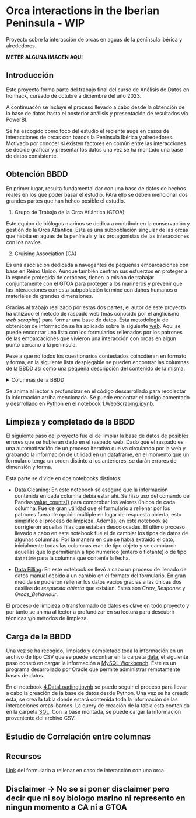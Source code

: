 # Orca interactions in the Iberian Peninsula - WIP

Proyecto sobre la interacción de orcas en aguas de la península ibérica y alrededores.

**METER ALGUNA IMAGEN AQUÍ**

##  Introducción

Este proyecto forma parte del trabajo final del curso de Análisis de Datos en Ironhack, cursado de octubre a diciembre del año 2023.

A continuacón se incluye el proceso llevado a cabo desde la obtención de la base de datos hasta el posterior análisis y presentación de resultados vía PowerBI.

Se ha escogido como foco del estudio el reciente auge en casos de interacciones de orcas con barcos la Península Ibérica y alrededores. Motivado por conocer si existen factores en común entre las interacciones se decide graficar y presentar los datos una vez se ha montado una base de datos consistente.

## Obtención BBDD
En primer lugar, resulta fundamental dar con una base de datos de hechos reales en los que poder basar el estudio. PAra ello se deben mencionar dos grandes partes que han hehco posible el estudio.

1) Grupo de Trabajo de la Orca Atlántica (GTOA)

Este equipo de biólogos marinos se dedica a contribuir en la conservación y gestión de la Orca Atlántica. Esta es una subpoblación singular de las orcas que habita en aguas  de la península y las protagonistas de las interacciones con los navíos.

2) Cruising Association (CA) 

Es una asociación dedicada a navegantes de pequeñas embarcaciones con base en Reino Unido. Aunque también centran sus esfuerzos en proteger a la especie protegida de cetáceos, tienen la misión de trabajar conjuntamente con el GTOA para proteger a los marineros y prevenir que las interacciones con esta subpoblación termine con daños humanos o materiales de grandes dimensiones.

Gracias al trabajo realizado por estas dos partes, el autor de este proyecto ha utilizado el método de raspado web (más conocido por el anglicismo *web scraping*) para formar una base de datos. Esta metodología de obtenicón de información se ha aplicado sobre la siguiente [web](https://www.theca.org.uk/orcas/reports). Aquí se puede encontrar una lista con los formularios rellenados por los patrones de las embarcaciones que vivieron una interacción con orcas en algun punto cercano a la península. 

Pese a que no todos los cuestionarios contestados coincdieran en formato y forma, en la siguiente lista desplegable se pueden encontrar las columnas de la BBDD así como una pequeña descripción del contenido de la misma:

<details>
<summary>Columnas de la BBDD:</summary>
<br>

* **date**: Fecha y hora aproximada de la interacción
* **lat_and_long**: Latitud y longitud donde se dio la interacción
* **GTOA_Protocol**: Se siguió el *protocolo* de GT Orca Atlántica: Arriar las velas, detener la embarcación, apagar el motor y mantener un perfil bajo así como *duración* de la interacción
* **Boat_Type**: Tipo de barco - Velero | Motor | Barco de pesca
* **Boat_Length**: Eslora del barco (m) - menos de 10m | 10-12.5 | 12.5-15m | Más de 15m
* **Towing_Inflatable**: Se encontraba el barco remolcando una lancha neumática?
* **Trailing_Fishing_Lure**: Se encontraba el barco arrastrando un señuelo de pesca?
* **Physical_Contact_With_Boat**: Hubo contacto físico de las orcas con la embarcación?
* **Number_of_Adult_Orcas**: Número de orcas adultas?
* **Number_of_Juvenile_Orcas**: Número de orcas juveniles?
* **Number_of_Uncertain_Age_Orcas**: Número de orcas de edad incierta?
* **Rudder**: Tipo de timón - Spade/pala | Semi skeg/Semicompensado | Full skeg/Completo | Twin rudder/Doble timón | Keel hung/Quilla corrida
* **Motoring_or_Sailing**: Motor o vela - Vela | Motor | Motor/Vela | Hove-to
* **Speed_Knots**: Velocidad (kts)
* **Sea_State**: Estado del mar - Calma | Moderado | Gruesa
* **Wind_Speed_Beaufort**: Velocidad del viento (Escala de Beaufort) - 0.2 | 3-4 | 5-6 | 7+
* **Daylight_or_Darkness**: Noche/Día - Amanecer | Día | Atardecer | Noche
* **Cloud_Cover**: Cobertura de nubes - 0-25% | 25-50% | 50-75% | 75-100%
* **Distance_Off_Land_NM**: Distancia a tierra (nm) - 0-2 | 2-5 | 5-10 | Más de 10
* **Depth_Meters**: Profundidad (m) - hasta 20m | 20-40m | 40-200m | 200m+
* **Depth_Gauge**: Medidor de profundidad - On | Off
* **Autopilot**: Piloto automático - On | Off
* **Hull_Topsides_Color**: Color del casco - Blanco | Oscuro
* **Antifoul_Color**: Color del antifoul - Negro | Azul | Rojo | Blanco | Verde | Coppercoat | Otro
* **Boat_Damaged**: Fue dañado el barco o necesita reparación alguna? Sí, menor | Sí, moderado | Sí, grandes reparaciones | No
* **Tow_Required**: ¿Fue remolcado? - Yes | No
* **Crew_Response**: Descripción abierta de la interacción así como acciones que se tomaron y su estas  disuadieron o no la interacción con las orcas.
* **Orcas_Behaviour**: Descripción del comportamiento de la/s orca/s
</details>


Se anima al lector a profundizar en el código dessarrollado para recolectar la información arriba mencionada. Se puede encontrar el código comentado y desrrollado en Python en el notebook [1.WebScraping.ipynb](https://github.com/Jacobomb/Orca-interactions-in-the-Iberian-Peninsula/blob/main/notebooks/1.WebScraping.ipynb). 

## Limpieza y completado de la BBDD

El siguiente paso del proyecto fue el de limpiar la base de datos de posibles errores que se hubieran dado en el raspado web. Dado que el raspado es una automatización de un proceso iterativo que va circulando por la web y grabando la información de utilidad en un dataframe, en el momento que un formulario tenga un orden distinto a los anteriores, se darán errores de dimensión y forma.

Esta parte se divide en dos notebooks distintos:

* [Data Cleaning](https://github.com/Jacobomb/Orca-interactions-in-the-Iberian-Peninsula/blob/main/notebooks/2.DataCleaning.ipynb): En este notebook se aseguró que la información contenida en cada columna debía estar ahí. Se hizo uso del comando de Pandas [value_counts()](https://pandas.pydata.org/docs/reference/api/pandas.Series.value_counts.html) para comprobar los valores únicos de cada columna. Fue de gran utilidad que el formulario a rellenar por los patrones fuera de opción múltiple en lugar de respuesta abierta, esto simplificó el proceso de limpieza. Además, en este notebook se corrigieron aquellas filas que estaban descolocadas. El último proceso llevado a cabo en este notebook fue el de cambiar los tipos de datos de algunas columnas. Por la manera en que se había extraído el dato, inicialmente todas las columnas eran de tipo objeto y se cambiaron aquellas que lo permitieran a tipo númerico (entero o flotante) o de tipo `datetime` para la columna que contenía la fecha.

* [Data Filling](https://github.com/Jacobomb/Orca-interactions-in-the-Iberian-Peninsula/blob/main/notebooks/3.DataFilling.ipynb): En este notebook se llevó a cabo un proceso de llenado de datos manual debido a un cambio en el formato del formulario. En gran medida se pudieron rellenar los datos vacíos gracias a las únicas dos casillas de *respuesta abierta* que existían. Estas son *Crew_Response* y *Orcas_Behaviour*. 

El proceso de limpieza o transformado de datos es clave en todo proyecto y por tanto se anima al lector a profundizar en su lectura para descubrir técnicas y/o métodos de limpieza.

## Carga de la BBDD

Una vez se ha recogido, limpiado y completado toda la información en un archivo de tipo CSV que se puede encontrar en la carpeta [data](https://github.com/Jacobomb/Orca-interactions-in-the-Iberian-Peninsula/tree/main/data), el siguiente paso constó en cargar la información a [MySQL Workbench](https://www.mysql.com/products/workbench/). Este es un programa desarrollado por Oracle que permite administrar remotamente bases de datos. 

En el notebook [4.DataLoading.ipynb](https://github.com/Jacobomb/Orca-interactions-in-the-Iberian-Peninsula/blob/main/notebooks/4.DataLoading.ipynb) se puede seguir el proceso para llevar a cabo la creación de la base de datos desde Python. Una vez se ha creado esta, se crea la tabla donde estará contenida toda la información de las interacciones orcas-barcos. La query de creación de la tabla está contenida en la carpeta [SQL](https://github.com/Jacobomb/Orca-interactions-in-the-Iberian-Peninsula/tree/main/SQL). Con la base montada, se puede cargar la información proveniente del archivo CSV.

## Estudio de Correlación entre columnas





















## Recursos

[Link](https://www.theca.org.uk/orcas/interaction-report-form/es) del formulario a rellenar en caso de interacción con una orca.

## Disclaimer -> No se si poner disclaimer pero decir que ni soy biologo marino ni represento en ningun momento a CA ni a GTOA
